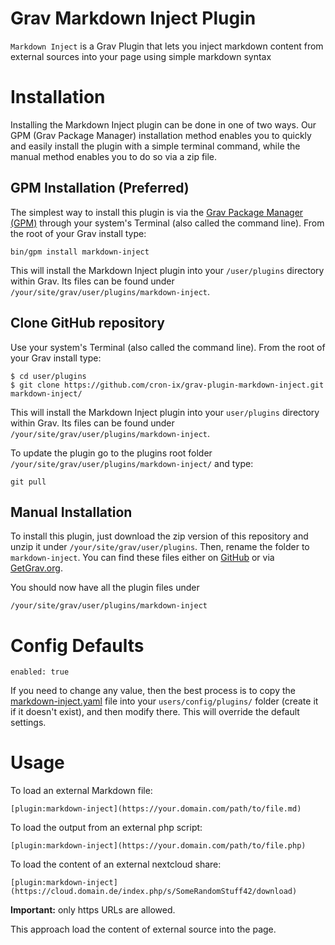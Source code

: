 # Grav Markdown Inject Plugin

`Markdown Inject` is a Grav Plugin that lets you inject markdown content from external sources into your page using simple markdown syntax

# Installation

Installing the Markdown Inject plugin can be done in one of two ways. Our GPM (Grav Package Manager) installation method enables you to quickly and easily install the plugin with a simple terminal command, while the manual method enables you to do so via a zip file.

## GPM Installation (Preferred)

The simplest way to install this plugin is via the [Grav Package Manager (GPM)](http://learn.getgrav.org/advanced/grav-gpm) through your system's Terminal (also called the command line).  From the root of your Grav install type:

    bin/gpm install markdown-inject

This will install the Markdown Inject plugin into your `/user/plugins` directory within Grav. Its files can be found under `/your/site/grav/user/plugins/markdown-inject`.

## Clone GitHub repository

Use your system's Terminal (also called the command line).  From the root of your Grav install type:

```
$ cd user/plugins 
$ git clone https://github.com/cron-ix/grav-plugin-markdown-inject.git markdown-inject/
```


This will install the Markdown Inject plugin into your `user/plugins` directory within Grav. Its files can be found under `/your/site/grav/user/plugins/markdown-inject`.

To update the plugin go to the plugins root folder `/your/site/grav/user/plugins/markdown-inject/` and type:

    git pull
    
## Manual Installation

To install this plugin, just download the zip version of this repository and unzip it under `/your/site/grav/user/plugins`. Then, rename the folder to `markdown-inject`. You can find these files either on [GitHub](https://github.com/cron-ix/grav-plugin-markdown-inject) or via [GetGrav.org](http://getgrav.org/downloads/plugins#extras).

You should now have all the plugin files under

    /your/site/grav/user/plugins/markdown-inject

# Config Defaults

```
enabled: true
```

If you need to change any value, then the best process is to copy the [markdown-inject.yaml](markdown-inject.yaml) file into your `users/config/plugins/` folder (create it if it doesn't exist), and then modify there.  This will override the default settings.

# Usage

To load an external Markdown file:
```
[plugin:markdown-inject](https://your.domain.com/path/to/file.md)
```
To load the output from an external php script:
```
[plugin:markdown-inject](https://your.domain.com/path/to/file.php)
```
To load the content of an external nextcloud share:
```
[plugin:markdown-inject](https://cloud.domain.de/index.php/s/SomeRandomStuff42/download)
```

**Important:** only https URLs are allowed.

This approach load the content of external source into the page.
